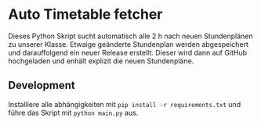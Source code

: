 # Auto Timetable fetcher

Dieses Python Skript sucht automatisch alle 2 h nach neuen Stundenplänen zu unserer Klasse. Etwaige geänderte Stundenplan werden abgespeichert und darauffolgend ein neuer Release erstellt. Dieser wird dann auf GitHub hochgeladen und enhält explizit die neuen Stundenpläne.

## Development

Installiere alle abhängigkeiten mit `pip install -r requirements.txt` und führe das Skript mit `python main.py` aus.